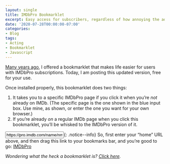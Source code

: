 ```yaml
---
layout: single
title: IMDbPro Bookmarklet
excerpt: Easy access for subscribers, regardless of how annoying the ads get
date: '2020-07-28T00:00:00-07:00'
categories:
- Blog
tags:
- Acting
- Bookmarklet
- Javascript
---
```

[Many years ago](http://web.archive.org/web/20120419154621/http://www.kevinashworth.com/blog/archives/category/technology/tech-tips), I offered a bookmarklet that makes life easier for users with IMDbPro subscriptions. Today, I am posting this updated version, free for your use.

Once installed properly, this bookmarklet does two things:
1. It takes you to a specific IMDbPro page if you click it when you’re _not_ already on IMDb. (The specific page is the one shown in the blue input box. Use mine, as shown, or enter the one you want for your own browser.)
2. If you’re already _on_ a regular IMDb page when you click this bookmarklet, you’ll be whisked to the IMDbPro version of it.

<input onblur="javascript:bookmarklet_change(this.value);" value="https://pro.imdb.com/name/nm2825198/">{: .notice--info}
So, first enter your “home” URL above, and then drag this link to your bookmarks bar, and you’re good to go: <a class="btn btn--info btn--small" id="imdbprobookmarklet" href="javascript:h=location.href;i=h.indexOf(%27imdb.com%27);p=h.indexOf(%27https://pro.imdb.com%27);t=h.indexOf(%27title%27);c=h.indexOf(%27combined%27);f=h.indexOf(%27fullcredits%27);r=h.indexOf(%27reference%27);badword=Math.max(c,f,r);if(i==-1) {window.location=%27https://pro.imdb.com/name/nm2825198/%27}else if(p==0) {window.location=h.replace(%27https://pro%27,%27https://www%27)}else if(p==-1){if((t>1)&&(badword>1)){h=h.substring(0,badword)}window.location=h.replace(/https:\/\/[a-z]+/,%27https://pro%27);};">IMDbPro</a>

_Wondering what the heck a bookmarklet is? [Click here](https://en.wikipedia.org/wiki/Bookmarklet)._

<script type="text/javascript" charset="utf-8">
function bookmarklet_change(url) {
  let bm = document.getElementById('imdbprobookmarklet');
  bm.href = bm.href.replace("https://pro.imdb.com/name/nm2825198/", url);
}
</script>
